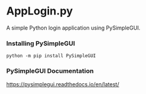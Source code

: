 # AppLogin.py
A simple Python login application using PySimpleGUI.

### Installing PySimpleGUI
``python -m pip install PySimpleGUI``

### PySimpleGUI Documentation
https://pysimplegui.readthedocs.io/en/latest/
